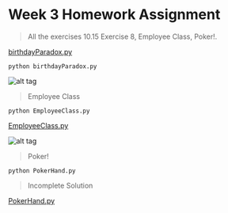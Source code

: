 # Week 3 Homework Assignment

> All the exercises 10.15 Exercise 8, Employee Class, Poker!.

[birthdayParadox.py](https://github.com/rpotluri12/ase16groupi/blob/master/code/3/birthdayParadox.py)

`python birthdayParadox.py`

![alt tag](https://github.com/rpotluri12/ase16groupi/blob/master/code/3/Screenshots/Exercise%208.png)

> Employee Class

`python EmployeeClass.py`

[EmployeeClass.py](https://github.com/rpotluri12/ase16groupi/blob/master/code/3/EmployeeClass.py)

![alt tag](https://github.com/rpotluri12/ase16groupi/blob/master/code/3/Screenshots/Employee%20Class.png)

> Poker!

`python PokerHand.py`
> Incomplete Solution

[PokerHand.py](https://github.com/rpotluri12/ase16groupi/blob/master/code/3/PokerHand.py)
